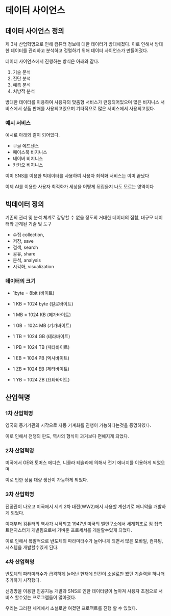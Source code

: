 # 데이터 사이언스 



## 데이터 사이언스 정의

제 3차 산업혁명으로 인해 컴퓨터 정보에 대한 데이터가 방대해졌다. 
이로 인해서 방대한 데이터를 관리하고 분석하고 정렬하기 위해 데이터 사이언스가 만들어졌다.



데이터 사이언스에서 진행하는 방식은 아래와 같다.

1. 기술 분석
2. 진단 분석
3. 예측 분석
4. 처방적 분석



방대한 데이터를 이용하여 사용자의 맞춤형 서비스가 런칭되어있으며 
많은 비지니스 서비스에서 상품 판매를 사용되고있으며 
기타적으로 많은 서비스에서 사용되고있다.



### 예시 서비스

예시로 아래와 같이 되어있다.

- 구글 에드센스
- 페이스북 비지니스
- 네이버 비지니스
- 카카오 비지니스

이미 SNS를 이용한 빅데이터를 사용하여 사용자 최적화 서비스는 이미 끝났다

이제 AI를 이용한 사용자 최적화가 세상을 어떻게 뒤집을지 나도 모르는 영역이다



## 빅데이터 정의

기존의 관리 및 분석 체계로 감당할 수 없을 정도의 거대한 데이터의 집합, 
대규모 데이터와 관계된 기술 및 도구

- 수집 collection,
- 저장, save
- 검색, search
- 공유, share
- 분석, analysis
- 시각화, visualization



### 데이터의 크기

- 1byte = 8bit 
  (바이트)

- 1 KB = 1024 byte
  (킬로바이트)
- 1 MB = 1024 KB
  (메가바이트)
- 1 GB = 1024 MB
  (기가바이트)
- 1 TB = 1024 GB
  (테라바이트)
- 1 PB = 1024 TB
  (페타바이트)
- 1 EB = 1024 PB
  (엑사바이트)
- 1 ZB = 1024 EB
  (제타바이트)
- 1 YB = 1024 ZB
  (요타바이트)





## 산업혁명



### 1차 산업혁명

영국의 증기기관의 시작으로 자동 기계화를 진행이 가능하다는것을 증명하였다.

이로 인해서 전쟁의 판도, 역사의 형식이 과거보다 편해지게 되었다.



### 2차 산업혁명

미국에서 GE와 토머스 에디슨, 니콜라 테슬라에 의해서 전기 에너지를 이용하게 되었으며

이로 인한 상품 대량 생산이 가능하게 되었다.



### 3차 산업혁명

진공관이 나오고 미국에서 세계 2차 대전(WW2)에서 사용할 계산기로 애니악을 개발하게 되었다.



이때부터 컴퓨터의 역사가 시작되고 
1947년 미국의 벨연구소에서 세계최초로 점 접촉 트랜지스터가 개발됨으로써 
가벼운 프로세서를 개발할수있게 되었다.



이로 인해서 폭발적으로 반도체의 파라미터수가 늘어나게 되면서
많은 모바일, 컴퓨팅, 시스템을 개발할수있게 된다.



### 4차 산업혁명

반도체의 파라미터수가 급격하게 늘어난 현재에 인간이 소설로만 봤던 기술력을 하나더 추가하기 시작했다.

신경망을 이용한 인공지능 개발과 
SNS로 인한 데이터량이 높아져 사용자 초점으로 서비스 할수있는 프로그램들이 많아졌다.



우리는 그러한 세계에서 소설로만 여겼던 프로젝트를 진행 할 수 있었다.




